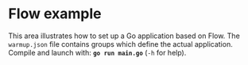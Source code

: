 # Flow example

This area illustrates how to set up a Go application based on Flow.
The `warmup.json` file contains groups which define the actual application.
Compile and launch with: **`go run main.go`** (`-h` for help).
